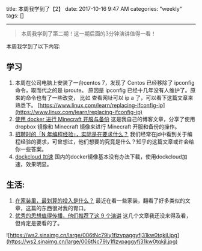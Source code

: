 title: 本周我学到了【2】
date: 2017-10-16 9:47 AM
categories: "weekly"
tags: []

---

> 本周我学到了第二期！这一期后面的3分钟演讲值得一看！

<!--more-->

本周我学到了以下内容:

## 学习

1. 本周在公司电脑上安装了一台centos 7，发现了 Centos 已经移除了 ipconfig 命令，取而代之的是 iproute。 原因是 ipconfig 已经十几年没有人维护了。原来的命令也有了一些改变， 比如 查看网址可以 ip a 了，可以看下这篇文章来熟悉下。 [https://www.linux.com/learn/replacing-ifconfig-ip](https://www.linux.com/learn/replacing-ifconfig-ip)
2. [使用 docker 进行 Minecraft 开服与备份](https://zhaochunqi.com/2017/10/16/mincraft_in_docker/) 这是我自己的博客文章，分享了使用 dropbox 镜像和 Minecraft 镜像来进行 Minecraft 开服和备份的操作。
3. [招聘时的「N 年编程经验」，实际是在要求什么？](https://daily.zhihu.com/story/9456555) 我们经常在jd中看到关于编程经验的要求，可曾想过，他们想要的究竟是什么？知乎的这篇文章或许会给你一些答案。
4. [dockcloud 加速](https://www.daocloud.io/mirror#accelerator-doc) 国内的docker镜像基本没有办法下载，使用dockcloud加速，效果明显。

## 生活:

1. [在家装里，最划算的投入是什么？](https://www.zhihu.com/question/36225746/answer/140211009?utm_source=com.ideashower.readitlater.pro&utm_medium=social) 最近在看一些家装，翻看了好多类似的文章，这篇的东西很对我的胃口。 
2. [优秀的思想值得传播，他们推荐了这 9 个演讲](http://liqi.io/sharing86/) 这几个文章我还没来得及看，但肯定是要看的了。

![https://ws2.sinaimg.cn/large/006tNc79ly1flzvpaggyfj31kw0tqkjl.jpg](https://ws2.sinaimg.cn/large/006tNc79ly1flzvpaggyfj31kw0tqkjl.jpg)

​





